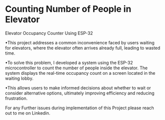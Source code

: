 # Counting Number of People in Elevator

Elevator Occupancy Counter Using ESP-32

•This project addresses a common inconvenience faced by users waiting for elevators, where the elevator often arrives already full, leading to wasted time. 

•To solve this problem, I developed a system using the ESP-32 microcontroller to count the number of people inside the elevator. 
 The system displays the real-time occupancy count on a screen located in the waiting lobby. 
 
•This allows users to make informed decisions about whether to wait or consider alternative options, ultimately improving efficiency and reducing frustration.

For any Further issues during implementation of this Project please reach out to me on Linkedin.
